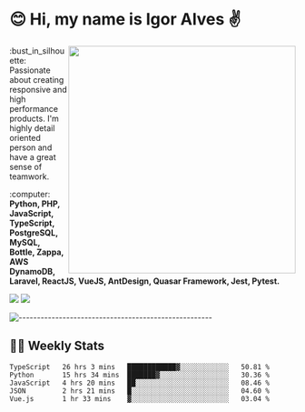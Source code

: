 # :blush: Hi, my name is Igor Alves :v:

<img src="https://github-readme-stats.vercel.app/api?username=iguit0&show_icons=true&count_private=true&theme=onedark" min-width="400px" max-width="400px" width="400px" align="right" />

<p align="left"> 
  :bust_in_silhouette: Passionate about creating responsive and high performance products.
  I'm highly detail oriented person and have a great sense of teamwork.
</p>

<p align="left">
  :computer: <strong>Python, PHP, JavaScript, TypeScript, PostgreSQL, MySQL, Bottle, Zappa, AWS DynamoDB, Laravel, ReactJS, VueJS, AntDesign, Quasar Framework, Jest, Pytest.</strong>
</p>

<p align="left">
  <a href="https://www.linkedin.com/in/igor-lucio-alves" target="_blank" rel="noopener noreferrer" alt="LinkedIn">
  <img src="https://img.shields.io/badge/LinkedIn-0077B5?style=for-the-badge&logo=linkedin&logoColor=white" /></a>

  <a href="https://t.me/iguit0" target="_blank" rel="noopener noreferrer" alt="Telegram">
  <img src="https://img.shields.io/badge/Telegram-2CA5E0?style=for-the-badge&logo=telegram&logoColor=white" /></a>
</p>

![-----------------------------------------------------](https://raw.githubusercontent.com/andreasbm/readme/master/assets/lines/aqua.png)

## :man_technologist: Weekly Stats
<!--START_SECTION:waka-->
```text
TypeScript   26 hrs 3 mins   ████████████▓░░░░░░░░░░░░   50.81 % 
Python       15 hrs 34 mins  ███████▓░░░░░░░░░░░░░░░░░   30.36 % 
JavaScript   4 hrs 20 mins   ██░░░░░░░░░░░░░░░░░░░░░░░   08.46 % 
JSON         2 hrs 21 mins   █░░░░░░░░░░░░░░░░░░░░░░░░   04.60 % 
Vue.js       1 hr 33 mins    ▓░░░░░░░░░░░░░░░░░░░░░░░░   03.04 % 
```
<!--END_SECTION:waka-->
